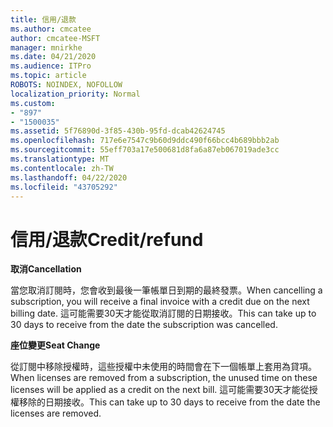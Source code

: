 ```yaml
---
title: 信用/退款
ms.author: cmcatee
author: cmcatee-MSFT
manager: mnirkhe
ms.date: 04/21/2020
ms.audience: ITPro
ms.topic: article
ROBOTS: NOINDEX, NOFOLLOW
localization_priority: Normal
ms.custom:
- "897"
- "1500035"
ms.assetid: 5f76890d-3f85-430b-95fd-dcab42624745
ms.openlocfilehash: 717e6e7547c9b60d9ddc490f66bcc4b689bbb2ab
ms.sourcegitcommit: 55eff703a17e500681d8fa6a87eb067019ade3cc
ms.translationtype: MT
ms.contentlocale: zh-TW
ms.lasthandoff: 04/22/2020
ms.locfileid: "43705292"
---
```

# <a name="creditrefund"></a><span data-ttu-id="7a27c-102">信用/退款</span><span class="sxs-lookup"><span data-stu-id="7a27c-102">Credit/refund</span></span>

<span data-ttu-id="7a27c-103">**取消**</span><span class="sxs-lookup"><span data-stu-id="7a27c-103">**Cancellation**</span></span>
  
<span data-ttu-id="7a27c-104">當您取消訂閱時，您會收到最後一筆帳單日到期的最終發票。</span><span class="sxs-lookup"><span data-stu-id="7a27c-104">When cancelling a subscription, you will receive a final invoice with a credit due on the next billing date.</span></span> <span data-ttu-id="7a27c-105">這可能需要30天才能從取消訂閱的日期接收。</span><span class="sxs-lookup"><span data-stu-id="7a27c-105">This can take up to 30 days to receive from the date the subscription was cancelled.</span></span>
  
<span data-ttu-id="7a27c-106">**座位變更**</span><span class="sxs-lookup"><span data-stu-id="7a27c-106">**Seat Change**</span></span>
  
<span data-ttu-id="7a27c-107">從訂閱中移除授權時，這些授權中未使用的時間會在下一個帳單上套用為貸項。</span><span class="sxs-lookup"><span data-stu-id="7a27c-107">When licenses are removed from a subscription, the unused time on these licenses will be applied as a credit on the next bill.</span></span> <span data-ttu-id="7a27c-108">這可能需要30天才能從授權移除的日期接收。</span><span class="sxs-lookup"><span data-stu-id="7a27c-108">This can take up to 30 days to receive from the date the licenses are removed.</span></span>